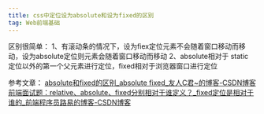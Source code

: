 ```yaml
---
title: css中定位设为absolute和设为fixed的区别
tag: Web前端基础
---
```


区别很简单：
1、有滚动条的情况下，设为fiex定位元素不会随着窗口移动而移动，设为absolute定位则元素会随着窗口移动而移动
2、absolute相对于 static 定位以外的第一个父元素进行定位，fixed相对于浏览器窗口进行定位

参考文章：
[absolute和fixed的区别_absolute fixed_友人C君~的博客-CSDN博客](https://blog.csdn.net/CWH0908/article/details/86570568)
[前端面试题：relative、absolute、fixed分别相对于谁定义？_fixed定位是相对于谁的_前端程序员路易的博客-CSDN博客](https://blog.csdn.net/qq_46582421/article/details/123193937)